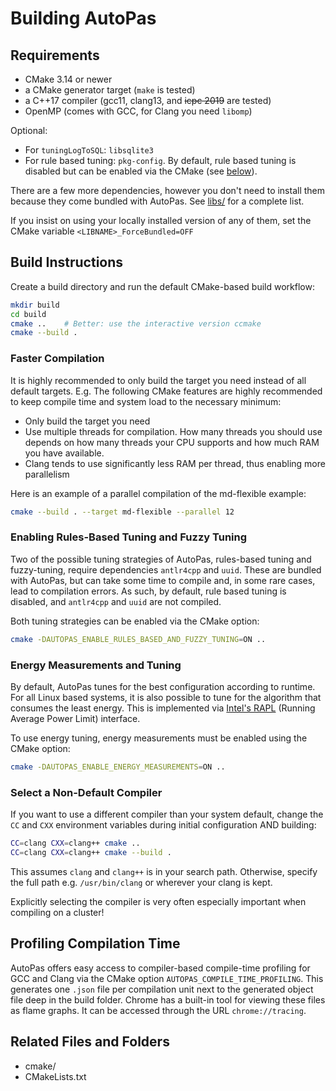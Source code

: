 # Building AutoPas

## Requirements
* CMake 3.14 or newer
* a CMake generator target (`make` is tested)
* a C++17 compiler (gcc11, clang13, and ~~icpc 2019~~ are tested)
* OpenMP (comes with GCC, for Clang you need `libomp`)

Optional:
* For `tuningLogToSQL`: `libsqlite3`
* For rule based tuning: `pkg-config`. By default, rule based tuning is disabled but can be enabled via the CMake 
(see [below](#rule-based-tuning)).

There are a few more dependencies, however you don't need to install them because they come bundled with AutoPas.
See [libs/](/libs) for a complete list.

If you insist on using your locally installed version of any of them, set the CMake variable `<LIBNAME>_ForceBundled=OFF`

## Build Instructions
Create a build directory and run the default CMake-based build workflow:
```bash
mkdir build
cd build
cmake ..    # Better: use the interactive version ccmake
cmake --build .
```

### Faster Compilation
It is highly recommended to only build the target you need instead of all default targets. E.g.
The following CMake features are highly recommended to keep compile time and system load to the necessary minimum:
- Only build the target you need
- Use multiple threads for compilation.
  How many threads you should use depends on how many threads your CPU supports and how much RAM you have available.
- Clang tends to use significantly less RAM per thread, thus enabling more parallelism

Here is an example of a parallel compilation of the md-flexible example:
```bash
cmake --build . --target md-flexible --parallel 12
```

### Enabling Rules-Based Tuning and Fuzzy Tuning
<a id="rules-based-tuning-fuzzy-tuning"></a>


Two of the possible tuning strategies of AutoPas, rules-based tuning and fuzzy-tuning, require dependencies `antlr4cpp` and `uuid`. These
are bundled with AutoPas, but can take some time to compile and, in some rare cases, lead to compilation errors. 
As such, by default, rule based tuning is disabled, and `antlr4cpp` and `uuid` are not compiled.

Both tuning strategies can be enabled via the CMake option:
```bash
cmake -DAUTOPAS_ENABLE_RULES_BASED_AND_FUZZY_TUNING=ON .. 
```

### Energy Measurements and Tuning

By default, AutoPas tunes for the best configuration according to runtime. For all Linux based systems, it is also possible to tune
for the algorithm that consumes the least energy. This is implemented via [Intel's RAPL](https://www.intel.com/content/www/us/en/developer/articles/technical/software-security-guidance/advisory-guidance/running-average-power-limit-energy-reporting.html) 
(Running Average Power Limit) interface.

To use energy tuning, energy measurements must be enabled using the CMake option:
```bash
cmake -DAUTOPAS_ENABLE_ENERGY_MEASUREMENTS=ON .. 
```

### Select a Non-Default Compiler
If you want to use a different compiler than your system default, change the `CC` and `CXX` environment variables during initial configuration AND building:
```bash
CC=clang CXX=clang++ cmake ..
CC=clang CXX=clang++ cmake --build .
```

This assumes `clang` and `clang++` is in your search path.
Otherwise, specify the full path e.g. `/usr/bin/clang` or wherever your clang is kept.

Explicitly selecting the compiler is very often especially important when compiling on a cluster!

## Profiling Compilation Time 

AutoPas offers easy access to compiler-based compile-time profiling for GCC and Clang via the CMake option `AUTOPAS_COMPILE_TIME_PROFILING`.
This generates one `.json` file per compilation unit next to the generated object file deep in the build folder.
Chrome has a built-in tool for viewing these files as flame graphs.
It can be accessed through the URL `chrome://tracing`.

## Related Files and Folders
- cmake/
- CMakeLists.txt
